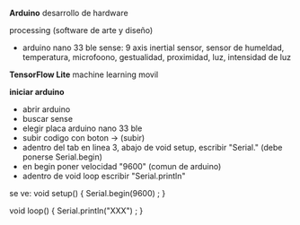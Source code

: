 **Arduino**
desarrollo de hardware

processing (software de arte y diseño)

- arduino nano 33 ble sense: 9 axis inertial sensor, sensor de humeldad, temperatura, microfoono, gestualidad, proximidad, luz, intensidad de luz

**TensorFlow Lite**
machine learning movil

**iniciar arduino**

- abrir arduino
- buscar sense
- elegir placa arduino nano 33 ble
- subir codigo con boton -> (subir)
- adentro del tab en linea 3, abajo de void setup, escribir "Serial." (debe ponerse Serial.begin)
- en begin poner velocidad "9600" (comun de arduino)
- adentro de void loop escribir "Serial.println"


se ve:
void setup() {
Serial.begin(9600) ;
}

void loop() {
Serial.println("XXX") ;
}

